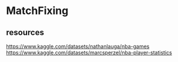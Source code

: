 # MatchFixing
## resources
https://www.kaggle.com/datasets/nathanlauga/nba-games
https://www.kaggle.com/datasets/marcsperzel/nba-player-statistics
